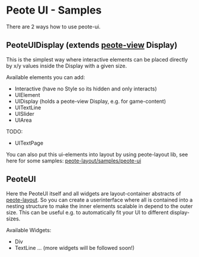 # Peote UI - Samples

There are 2 ways how to use peote-ui.

## PeoteUIDisplay (extends [peote-view](https://github.com/maitag/peote-view) Display)

This is the simplest way where interactive elements can be placed 
directly by x/y values inside the Display with a given size.

Available elements you can add:
- Interactive (have no Style so its hidden and only interacts)
- UIElement
- UIDisplay (holds a peote-view Display, e.g. for game-content)
- UITextLine<FontStyle>
- UISlider
- UIArea

TODO:
- UITextPage<FontStyle> 

You can also put this ui-elements into layout by using peote-layout lib,
see here for some samples: [peote-layout/samples/peote-ui](https://github.com/maitag/peote-layout/tree/main/samples/peote-ui)


## PeoteUI 

Here the PeoteUI itself and all widgets are layout-container abstracts of [peote-layout](https://github.com/maitag/peote-layout).
So you can create a userinterface where all is contained into a nesting structure to make the inner elements scalable
in depend to the outer size. This can be useful e.g. to automatically fit your UI to different display-sizes.

Available Widgets:
- Div
- TextLine
...
(more widgets will be followed soon!)